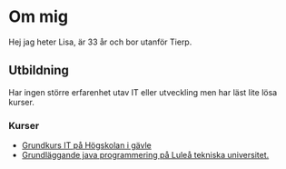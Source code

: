 # Om mig 

Hej jag heter Lisa, är 33 år och bor utanför Tierp. 
## Utbildning 
Har ingen större erfarenhet utav IT eller utveckling men har läst lite lösa kurser. 
### Kurser
- [Grundkurs IT på Högskolan i gävle](https://www.hig.se/utbildning/program-och-kurser/kurssida?identifier=DV014A)
- [Grundläggande java programmering på Luleå tekniska universitet.](https://www.ltu.se/utbildning/kurs/d00/d0017d-inledande-programmering-i-java) 


